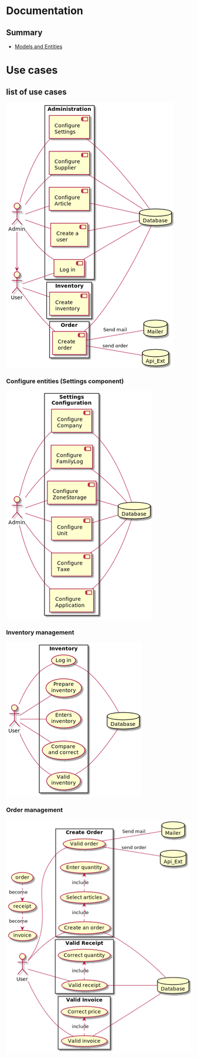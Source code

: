 Documentation
=============

## Summary

 - [Models and Entities](models.md)

# Use cases

## list of use cases

[![Administration](uml/img/packages.png)](uml/packages.puml)

### Configure entities (Settings component)

[![Entities](uml/img/settings.png)](uml/settings.puml)

### Inventory management

[![Inventory](uml/img/inventory.png)](uml/inventory.puml)

### Order management

[![Order](uml/img/order.png)](uml/order.puml)
